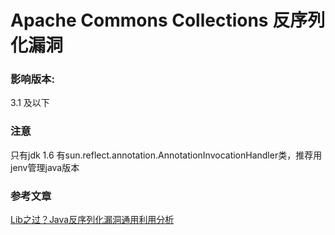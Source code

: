 # Apache Commons Collections 反序列化漏洞

### 影响版本:

3.1 及以下

### 注意

只有jdk 1.6 有sun.reflect.annotation.AnnotationInvocationHandler类，推荐用jenv管理java版本

### 参考文章 

[Lib之过？Java反序列化漏洞通用利用分析](https://blog.chaitin.cn/2015-11-11_java_unserialize_rce/)




